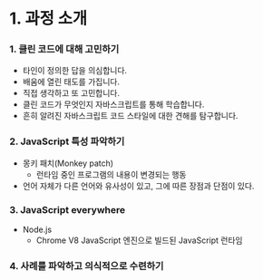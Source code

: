# 1. 과정 소개

### 1. 클린 코드에 대해 고민하기

- 타인이 정의한 답을 의심합니다.
- 배움에 열린 태도를 가집니다.
- 직접 생각하고 또 고민합니다.
- 클린 코드가 무엇인지 자바스크립트를 통해 학습합니다.
- 흔히 알려진 자바스크립트 코드 스타일에 대한 견해를 탐구합니다.



### 2. JavaScript 특성 파악하기

- 몽키 패치(Monkey patch)
  - 런타임 중인 프로그램의 내용이 변경되는 행동
- 언어 자체가 다른 언어와 유사성이 있고,  그에 따른 장점과 단점이 있다.



### 3. JavaScript everywhere

- Node.js
  - Chrome V8 JavaScript 엔진으로 빌드된 JavaScript 런타임



### 4. 사례를 파악하고 의식적으로 수련하기

